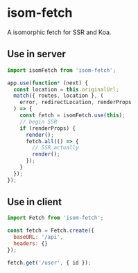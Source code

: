 # isom-fetch

A isomorphic fetch for SSR and Koa.

## Use in server

```js
import isomFetch from 'isom-fetch';

app.use(function* (next) {
  const location = this.originalUrl;
  match({ routes, location }, (
    error, redirectLocation, renderProps
  ) => {
    const fetch = isomFetch.use(this);
    // begin SSR
    if (renderProps) {
      render();
      fetch.all(() => {
        // SSR actually
        render();
      });
    }
  });
});
```

## Use in client

```js
import Fetch from 'isom-fetch';

const fetch = Fetch.create({
  baseURL: '/api',
  headers: {}
});

fetch.get('/user', { id });
```
